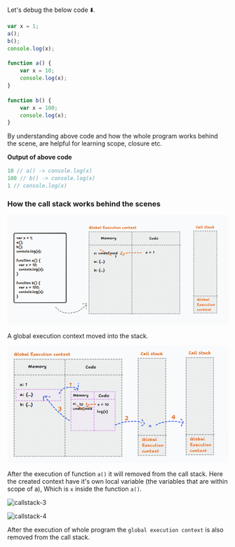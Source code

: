 Let's debug the below code ⬇️.

```js
var x = 1;
a();
b();
console.log(x);

function a() {
	var x = 10;
	console.log(x);
}

function b() {
	var x = 100;
	console.log(x);
}
```

By understanding above code and how the whole program works behind the scene, are helpful for learning scope, closure etc.

**Output of above code**

```js
10 // a() -> console.log(x)
100 // b() -> console.log(x)
1 // console.log(x)
```

### How the call stack works behind the scenes

![callstack-1](asset/Pasted%20image%2020250204212802.png)

A global execution context moved into the stack.

![callstack-2](asset/Pasted%20image%2020250204213025.png)

After the execution of function `a()` it will removed from the call stack.
Here the created context have it's own local variable (the variables that are within scope of a), Which is `x` inside the function `a()`.

![callstack-3](../Pasted%20image%2020250204213202.png)

![callstack-4](../Pasted%20image%2020250204213550.png)

After the execution of whole program the `global execution context` is also removed from the call stack.
